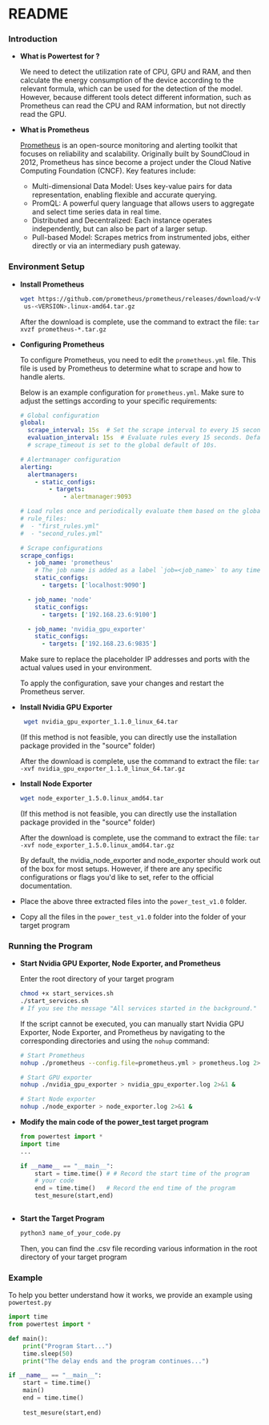 # README



### **Introduction**

* **What is Powertest for ?**

  We need to detect the utilization rate of CPU, GPU and RAM, and then calculate the energy consumption of the device according to the relevant formula, which can be used for the detection of the model. However, because different tools detect different information, such as Prometheus can read the CPU and RAM information, but not directly read the GPU. 

* **What is Prometheus**

  [Prometheus](https://prometheus.io/) is an open-source monitoring and alerting toolkit that focuses on reliability and scalability. Originally built by SoundCloud in 2012, Prometheus has since become a project under the Cloud Native Computing Foundation (CNCF). Key features include:

  - Multi-dimensional Data Model: Uses key-value pairs for data representation, enabling flexible and accurate querying.
  - PromQL: A powerful query language that allows users to aggregate and select time series data in real time.
  - Distributed and Decentralized: Each instance operates independently, but can also be part of a larger setup.
  - Pull-based Model: Scrapes metrics from instrumented jobs, either directly or via an intermediary push gateway.

### **Environment Setup**

* **Install Prometheus**

  ``` sh
  wget https://github.com/prometheus/prometheus/releases/download/v<VERSION>/promethe
   us-<VERSION>.linux-amd64.tar.gz
  ```

  After the download is complete, use the command to extract the file: ``tar xvzf prometheus-*.tar.gz``

* **Configuring Prometheus**

  To configure Prometheus, you need to edit the `prometheus.yml` file. This file is used by Prometheus to determine what to scrape and how to handle alerts.

  Below is an example configuration for `prometheus.yml`. Make sure to adjust the settings according to your specific requirements:

  ```yaml
  # Global configuration
  global:
    scrape_interval: 15s  # Set the scrape interval to every 15 seconds. Default is 1 minute.
    evaluation_interval: 15s  # Evaluate rules every 15 seconds. Default is 1 minute.
    # scrape_timeout is set to the global default of 10s.
  
  # Alertmanager configuration
  alerting:
    alertmanagers:
      - static_configs:
          - targets:
              - alertmanager:9093
  
  # Load rules once and periodically evaluate them based on the global 'evaluation_interval'.
  # rule_files:
  #  - "first_rules.yml"
  #  - "second_rules.yml"
  
  # Scrape configurations
  scrape_configs:
    - job_name: 'prometheus'
      # The job name is added as a label `job=<job_name>` to any timeseries scraped from this config.
      static_configs:
        - targets: ['localhost:9090']
  
    - job_name: 'node'
      static_configs:
        - targets: ['192.168.23.6:9100']
  
    - job_name: 'nvidia_gpu_exporter'
      static_configs:
        - targets: ['192.168.23.6:9835']
  ```

  Make sure to replace the placeholder IP addresses and ports with the actual values used in your environment.

  To apply the configuration, save your changes and restart the Prometheus server.

* **Install Nvidia GPU Exporter**

  ```sh
   wget nvidia_gpu_exporter_1.1.0_linux_64.tar  
  ```

  (If this method is not feasible, you can directly use the installation package provided in the "source" folder)

  After the download is complete, use the command to extract the file: ``tar -xvf nvidia_gpu_exporter_1.1.0_linux_64.tar.gz``

* **Install Node Exporter**

  ``` sh
  wget node_exporter_1.5.0.linux_amd64.tar
  ```

  (If this method is not feasible, you can directly use the installation package provided in the "source" folder)

  After the download is complete, use the command to extract the file: ``tar -xvf node_exporter_1.5.0.linux_amd64.tar.gz``

  

  By default, the nvidia_node_exporter and node_exporter should work out of the box for most setups. However, if there are any specific configurations or flags you'd like to set, refer to the official documentation.

* Place the above three extracted files into the `power_test_v1.0` folder.
* Copy all the files in the ``power_test_v1.0`` folder into the folder of your target program

### **Running the Program**

* **Start Nvidia GPU Exporter, Node Exporter, and Prometheus**

  Enter the root directory of  your target program

  ```sh
  chmod +x start_services.sh
  ./start_services.sh
  # If you see the message "All services started in the background." after running, it means the services started successfully.
  ```

  If the script cannot be executed, you can manually start Nvidia GPU Exporter, Node Exporter, and Prometheus by navigating to the corresponding directories and using the ``nohup`` command:

  ```sh
  # Start Prometheus
  nohup ./prometheus --config.file=prometheus.yml > prometheus.log 2>&1 &
  
  # Start GPU exporter
  nohup ./nvidia_gpu_exporter > nvidia_gpu_exporter.log 2>&1 &
  
  # Start Node exporter
  nohup ./node_exporter > node_exporter.log 2>&1 &
  ```

* **Modify the main code of the power_test target program**

  ```python
  from powertest import *
  import time
  ...
  
  if __name__ == "__main__":
      start = time.time() # # Record the start time of the program
      # your code 
      end = time.time()   # Record the end time of the program
      test_mesure(start,end) 
      
  ```

* **Start the Target Program**

  ```sh
  python3 name_of_your_code.py
  ```

  Then, you can find the .csv file recording various information in the root directory of your target program

### Example

To help you better understand how it works, we provide an example using ``powertest.py``

```python
import time
from powertest import *

def main():
    print("Program Start...")
    time.sleep(50)    
    print("The delay ends and the program continues...")

if __name__ == "__main__":
    start = time.time()
    main()
    end = time.time()
    
    test_mesure(start,end)
```

